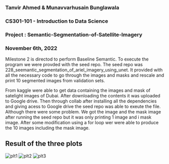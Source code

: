 ### Tanvir Ahmed & Munavvarhusain Bunglawala  
### CS301-101 - Introduction to Data Science  
### Project : Semantic-Segmentation-of-Satellite-Imagery  
### November 6th, 2022

Milestone 2 is directod to perform Baseline Semantic. To execute the program we were provded with the seed repo. The seed repo was 228_seemantic_segmentation_of_ariel_imagery_using_unet. It provided with all the necessary code to go through the images and masks and rescale and print 10 segmented images from validation sets.

From kaggle were able to get data containing the images and mask of satelight images of Dubai. After downloading the contents it was uploaded to Google drive. Then through collab after installing all the dependencies and giving acess to Google drive the seed repo was able to exeute the file. Although there were some problem. We got the image and the mask image after running the seed repo but it was only printing 1 image and i mask image. After some modification using a for loop wer were able to produce the 10 images including the mask image. 





## Result of the three plots 

![plt1](https://user-images.githubusercontent.com/98997616/200198118-3a652ffd-6a43-4bfc-8955-bcd28ff408d4.PNG)
![plt2](https://user-images.githubusercontent.com/98997616/200198119-038305cc-7a11-4007-9ed1-e745acbe3cf4.PNG)
![plt3](https://user-images.githubusercontent.com/98997616/200198120-e8714754-e8c7-4b28-a666-a26a752146b1.PNG)
